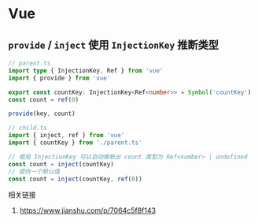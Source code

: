 # Vue

## `provide` / `inject` 使用 `InjectionKey` 推断类型

```ts
// parent.ts
import type { InjectionKey, Ref } from 'vue'
import { provide } from 'vue'

export const countKey: InjectionKey<Ref<number>> = Symbol('countKey')
const count = ref(0)

provide(key, count)

// child.ts
import { inject, ref } from 'vue'
import { countKey } from './parent.ts'

// 使用 InjectionKey 可以自动推断出 count 类型为 Ref<number> | undefined
const count = inject(countKey)
// 提供一个默认值
const count = inject(countKey, ref(0))
```

相关链接

1. https://www.jianshu.com/p/7064c5f8f143
